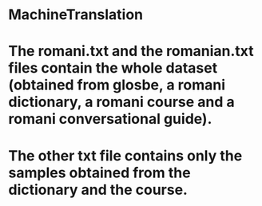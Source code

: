 # MachineTranslation
# The romani.txt and the romanian.txt files contain the whole dataset (obtained from glosbe, a romani dictionary, a romani course and a romani conversational guide).
# The other txt file contains only the samples obtained from the dictionary and the course.
